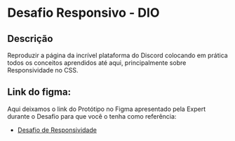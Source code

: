 # Desafio Responsivo - DIO

## Descrição

Reproduzir a página da incrível plataforma do Discord colocando em prática todos os conceitos aprendidos até aqui, principalmente sobre Responsividade no CSS.

## Link do figma:

Aqui deixamos o link do Protótipo no Figma apresentado pela Expert durante o Desafio para que você o tenha como referência:

- [Desafio de Responsividade](https://www.figma.com/file/NRBYrG5d4DSzObv7dpTqoM/Desafio-Responsividade---DIO)
